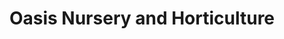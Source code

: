 ---
title: "Oasis Nursery and Horticulture"
url: /karachi/oasis-nursery-and-horticulture/
shop: garden centre
---